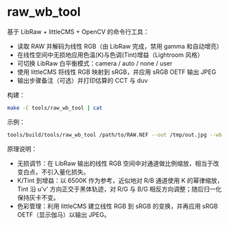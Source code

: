 # raw_wb_tool

基于 LibRaw + littleCMS + OpenCV 的命令行工具：

- 读取 RAW 并解码为线性 RGB（由 LibRaw 完成，禁用 gamma 和自动增亮）
- 在线性空间中无损地应用色温(K)与色调(Tint)增益（Lightroom 风格）
- 可切换 LibRaw 白平衡模式：camera / auto / none / user
- 使用 littleCMS 将线性 RGB 映射到 sRGB，并应用 sRGB OETF 输出 JPEG
- 输出步骤备注（可选）并打印估算的 CCT 与 duv

构建：

```bash
make -C tools/raw_wb_tool | cat
```

示例：

```bash
tools/build/tools/raw_wb_tool /path/to/RAW.NEF --out /tmp/out.jpg --wb camera --kelvin 6500 --tint +10 --quality 92 --notes
```

原理说明：

- 无损调节：在 LibRaw 输出的线性 RGB 空间中对通道做比例缩放，相当于改变白点，不引入量化损失。
- K/Tint 到增益：以 6500K 作为参考，近似地对 R/B 通道使用 K 的幂律缩放，Tint 沿 u'v' 方向正交于黑体轨迹，对 R/G 与 B/G 相反方向调整；随后归一化保持灰卡不变。
- 色彩管理：利用 littleCMS 建立线性 RGB 到 sRGB 的变换，并再应用 sRGB OETF（显示伽马）以输出 JPEG。


